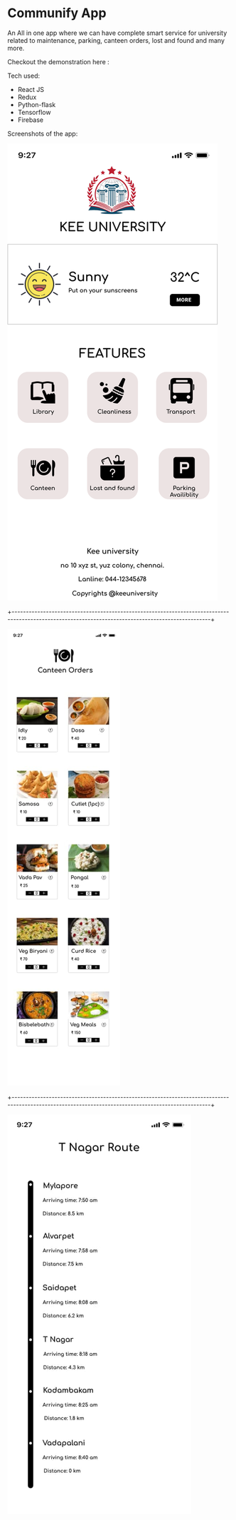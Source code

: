 # Communify App

An All in one app where we can have complete smart service for university related to maintenance, parking, canteen orders, lost and found and many more.

Checkout the demonstration here : 

Tech used:
  - React JS
  - Redux
  - Python-flask
  - Tensorflow
  - Firebase

Screenshots of the app:

![alt text](https://github.com/kd100100/communify/blob/main/React%20App/image_2021-05-16_09-56-40.png)

+---------------------------------------------------------------------------------------------------------------------------------------------------+

![alt text](https://github.com/kd100100/communify/blob/main/React%20App/canteen.jpg)

+---------------------------------------------------------------------------------------------------------------------------------------------------+

![alt text](https://github.com/kd100100/communify/blob/main/React%20App/tnagar_route.jpg)
